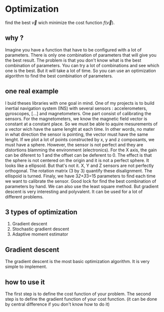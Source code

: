 Optimization
============
find the best $\vec{v}$ wich minimize the cost function $f(\vec{v})$.

why ?
-----
Imagine you have a function that have to be configured with a lot of parameters. There is only one combination of parameters that will give you the best result. The problem is that you don't know what is the best combination of parameters. You can try a lot of combinations and see which one is the best. But it will take a lot of time. So you can use an optimization algorithm to find the best combination of parameters.

one real example
----------------
I buid theses libraries with one goal in mind. One of my projects is to build inertial navigation system (INS) with several sensors : accelerometers, gyroscopes, [...] and magnetometers. One part consist of calibrating the sensors.
For the magnetometers, we know the magnetic field vector is constant at a constant place. So we must be able to aquire mesurements of a vector wich have the same lenght at each time. In other words, no mater in what direction the sensor is pointing, the vector must have the same lenght. If we plot a lot of points constructed by x, y and z composants, we must have a sphere. 
However, the sensor is not perfect and they are distortions blamming the environment (electronics). For the X axis, the gain can be diferent to 1 and the offset can be deferent to 0. The effect is that the sphere is not centered on the origin and it is not a perfect sphere. It looks like a ellipsoid. But that's not it. X, Y and Z sensors are not perfectly orthogonal. The rotation matrix (3 by 3) quantify these disalignment. The ellispoid is turned.
Finaly, we have 3*2+3*3=15 parameters to find each time we want to calibrate the sensor. Good lock for find the best combination of parameters by hand. We can also use the least square method. But gradient descent is very interesting and polyvalent. It can be used for a lot of different problems.


3 types of optimization
-----------------------
1. Gradient descent
2. Stochastic gradient descent
3. Adaptive moment estimator


Gradient descent
----------------
The gradient descent is the most basic optimization algorithm. It is very simple to implement.



how to use it
-------------
The first step is to define the cost function of your problem.
The second step is to define the gradient function of your cost function. (it can be done by central difference if you don't know how to do it)
